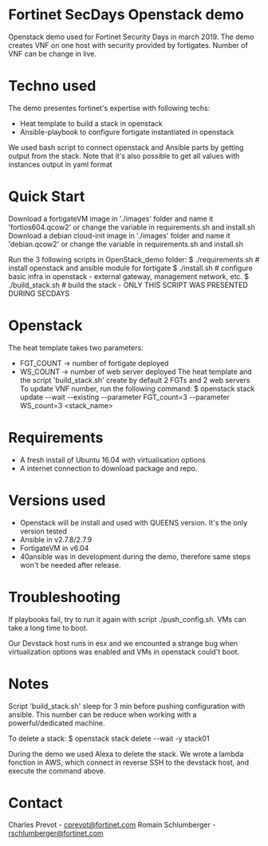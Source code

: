 # Fortinet SecDays Openstack demo

Openstack demo used for Fortinet Security Days in march 2019.
The demo creates VNF on one host with security provided by fortigates.
Number of VNF can be change in live.

# Techno used

The demo presentes fortinet's expertise with following techs:
- Heat template to build a stack in openstack
- Ansible-playbook to configure fortigate instantiated in openstack

We used bash script to connect openstack and Ansible parts by getting output from the stack.
Note that it's also possible to get all values with instances output in yaml format

# Quick Start

Download a fortigateVM image in './images' folder and name it 'fortios604.qcow2' or change the variable in requirements.sh and install.sh
Download a debian cloud-init image in './images' folder and name it 'debian.qcow2' or change the variable in requirements.sh and install.sh

Run the 3 following scripts in OpenStack_demo folder:
$ ./requirements.sh # install openstack and ansible module for fortigate
$ ./install.sh      # configure basic infra in openstack - external gateway, management network, etc.
$ ./build_stack.sh  # build the stack - ONLY THIS SCRIPT WAS PRESENTED DURING SECDAYS

# Openstack

The heat template takes two parameters: 
  - FGT_COUNT -> number of fortigate deployed
  - WS_COUNT -> number of web server deployed
The heat template and the script 'build_stack.sh' create by default 2 FGTs and 2 web servers
To update VNF number, run the following command:
  $ openstack stack update --wait --existing --parameter FGT_count=3 --parameter WS_count=3 <stack_name>

# Requirements

- A fresh install of Ubuntu 16.04 with virtualisation options
- A internet connection to download package and repo.

# Versions used

- Openstack will be install and used with QUEENS version. It's the only version tested
- Ansible in v2.7.8/2.7.9
- FortigateVM in v6.04
- 40ansible was in development during the demo, therefore same steps won't be needed after release.

# Troubleshooting

If playbooks fail, try to run it again with script ./push_config.sh. VMs can take a long time to boot.

Our Devstack host runs in esx and we encounted a strange bug when virtualization options was enabled and VMs in openstack could't boot.

# Notes

Script 'build_stack.sh' sleep for 3 min before pushing configuration with ansible.
This number can be reduce when working with a powerful/dedicated machine.

To delete a stack:
$ openstack stack delete --wait -y stack01

During the demo we used Alexa to delete the stack.
We wrote a lambda fonction in AWS, which connect in reverse SSH to the devstack host,
and execute the command above.

# Contact

Charles Prevot - cprevot@fortinet.com
Romain Schlumberger - rschlumberger@fortinet.com
